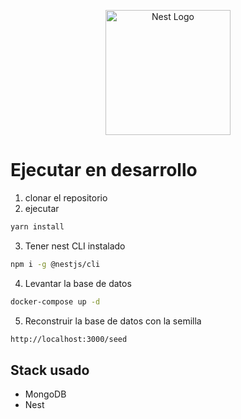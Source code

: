 <p align="center">
  <a href="http://nestjs.com/" target="blank"><img src="https://nestjs.com/img/logo-small.svg" width="200" alt="Nest Logo" /></a>
</p>

# Ejecutar en desarrollo

1. clonar el repositorio
2. ejecutar

```sh
yarn install
```

3. Tener nest CLI instalado

```sh
npm i -g @nestjs/cli
```

4. Levantar la base de datos

```sh
docker-compose up -d
```

5. Reconstruir la base de datos con la semilla

```sh
http://localhost:3000/seed
```

## Stack usado

* MongoDB
* Nest

